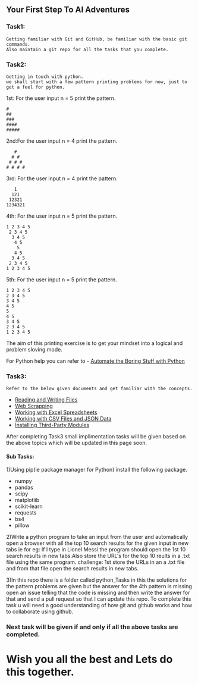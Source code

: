 ## Your First Step To AI Adventures

### Task1:
    Getting familiar with Git and GitHub, be familiar with the basic git commands.
    Also maintain a git repo for all the tasks that you complete.

### Task2:
    Getting in touch with python.
    we shall start with a few pattern printing problems for now, just to get a feel for python.

  1st: For the user input n = 5 print the pattern.

    #
    ##
    ###
    ####
    #####
    
  2nd:For the user input n = 4 print the pattern.

       #
      # #
     # # #
    # # # #

  3rd: For the user input n = 4 print the pattern.

       1
      121
     12321
    1234321
  
  4th: For the user input n = 5 print the pattern.

    1 2 3 4 5 
     2 3 4 5 
      3 4 5 
       4 5 
        5 
       4 5 
      3 4 5 
     2 3 4 5 
    1 2 3 4 5 
  
  5th: For the user input n = 5 print the pattern.


    1 2 3 4 5 
    2 3 4 5 
    3 4 5 
    4 5 
    5 
    4 5 
    3 4 5 
    2 3 4 5 
    1 2 3 4 5 

The aim of this printing exercise is to get your  mindset into a logical and problem sloving mode.

For Python help you can refer to - [Automate the Boring Stuff with Python](https://automatetheboringstuff.com/)

### Task3:
    
    Refer to the below given documents and get familiar with the concepts.

- [Reading and Writing Files](https://automatetheboringstuff.com/chapter8/)
- [Web Scrapping](https://automatetheboringstuff.com/chapter11/)
- [Working with Excel Spreadsheets](https://automatetheboringstuff.com/chapter12/)
- [Working with CSV Files and JSON Data](https://automatetheboringstuff.com/chapter14/)
- [ Installing Third-Party Modules](https://automatetheboringstuff.com/appendixa/)

After completing Task3 small implimentation tasks will be given based on the above topics which will be updated in this page soon.

  #### Sub Tasks:

  1)Using pip(ie package manager for Python) install the following package.
  - numpy
  - pandas
  - scipy
  - matplotlib 
  - scikit-learn
  - requests
  - bs4
  - pillow

  2)Write a python program to take an input from the user and automatically open a browser with all the top 10 search results for the given input in new tabs ie for eg: If I type in Lionel Messi the program should open the 1st 10 search results in new tabs.Also store the URL's for the top 10 reults in a .txt file using the same program.
  challenge: 1st store the URLs in an a .txt file and from that file open the search results in new tabs.

  3)In this repo there is a folder called python_Tasks in this the solutions for the pattern problems are given but the answer for the 4th pattern is missing open an issue telling that the code is missing and then write the answer for that and send a pull request so that I can update this repo. To complete this task u will need a good understanding of how git and github works and how to collaborate using github.


### Next task will be given if and only if all the above tasks are completed.
# Wish you all the best and Lets do this together.
